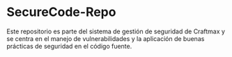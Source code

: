 # SecureCode-Repo
 Este repositorio es parte del sistema de gestión de seguridad de Craftmax y se centra en el manejo de vulnerabilidades y la aplicación de buenas prácticas de seguridad en el código fuente.
